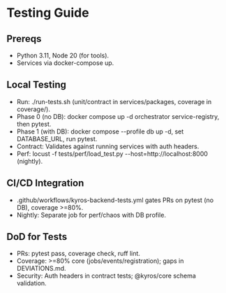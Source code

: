 # Testing Guide

## Prereqs
- Python 3.11, Node 20 (for tools).
- Services via docker-compose up.

## Local Testing
- Run: ./run-tests.sh (unit/contract in services/packages, coverage in coverage/).
- Phase 0 (no DB): docker compose up -d orchestrator service-registry, then pytest.
- Phase 1 (with DB): docker compose --profile db up -d, set DATABASE_URL, run pytest.
- Contract: Validates against running services with auth headers.
- Perf: locust -f tests/perf/load_test.py --host=http://localhost:8000 (nightly).

## CI/CD Integration
- .github/workflows/kyros-backend-tests.yml gates PRs on pytest (no DB), coverage >=80%.
- Nightly: Separate job for perf/chaos with DB profile.

## DoD for Tests
- PRs: pytest pass, coverage check, ruff lint.
- Coverage: >=80% core (jobs/events/registration); gaps in DEVIATIONS.md.
- Security: Auth headers in contract tests; @kyros/core schema validation.